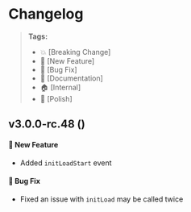 Changelog
=========

> **Tags:**
> - :boom:       [Breaking Change]
> - :rocket:     [New Feature]
> - :bug:        [Bug Fix]
> - :memo:       [Documentation]
> - :house:      [Internal]
> - :nail_care:  [Polish]

## v3.0.0-rc.48 ()

#### :rocket: New Feature

* Added `initLoadStart` event

#### :bug: Bug Fix

* Fixed an issue with `initLoad` may be called twice
